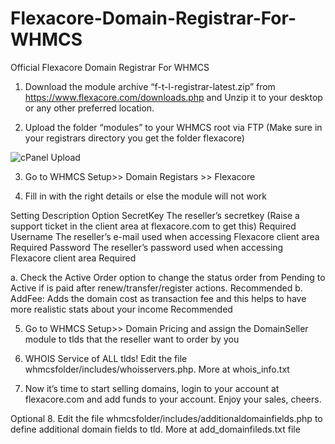 # Flexacore-Domain-Registrar-For-WHMCS
Official Flexacore Domain Registrar For WHMCS



1.	Download the module archive “f-t-l-registrar-latest.zip” from https://www.flexacore.com/downloads.php and Unzip it to your desktop or any other preferred location.

2.	Upload the folder “modules” to your WHMCS root via FTP (Make sure in your registrars directory you get the folder flexacore)

 <img src="https://cdn.flexacore.com/docs/whmcs/cpanel_upload.png" alt="cPanel Upload">


3.	Go to WHMCS Setup>> Domain Registars >> Flexacore
 

4.	Fill in with the right details or else the module will not work

Setting	Description	Option
SecretKey	The reseller’s secretkey (Raise a support ticket in the client area at flexacore.com to get this)	Required
Username	The reseller’s e-mail used when accessing Flexacore client area	Required
Password	The reseller’s password used when accessing Flexacore client area	Required




a.	Check the Active Order option to change the status order from Pending to Active if is paid after renew/transfer/register actions. Recommended
b.	AddFee: Adds the domain cost as transaction fee and this helps to have more realistic stats about your income Recommended

5.	Go to WHMCS Setup>> Domain Pricing and assign the DomainSeller module to tlds that the reseller want to order by you
 

6.	WHOIS Service of ALL tlds! Edit the file whmcsfolder/includes/whoisservers.php. More at whois_info.txt
7.	Now it’s time to start selling domains, login to your account at flexacore.com and add funds to your account. Enjoy your sales, cheers.
 

Optional
8.	Edit the file whmcsfolder/includes/additionaldomainfields.php to define additional domain fields to tld. More at add_domainfileds.txt file 

